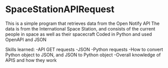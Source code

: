 # SpaceStationAPIRequest
This is a simple program that retrieves data from the Open Notify API 
The data is from the International Space Station, and consists of the current people in space as well as 
their spacecraft
Coded in Python and used OpenAPI and JSON

Skills learned:
 -API GET requests
 -JSON
 -Python requests 
 -How to convert Python object to JSON, and JSON to Python object
 -Overall knowledge of APIS and how they work
